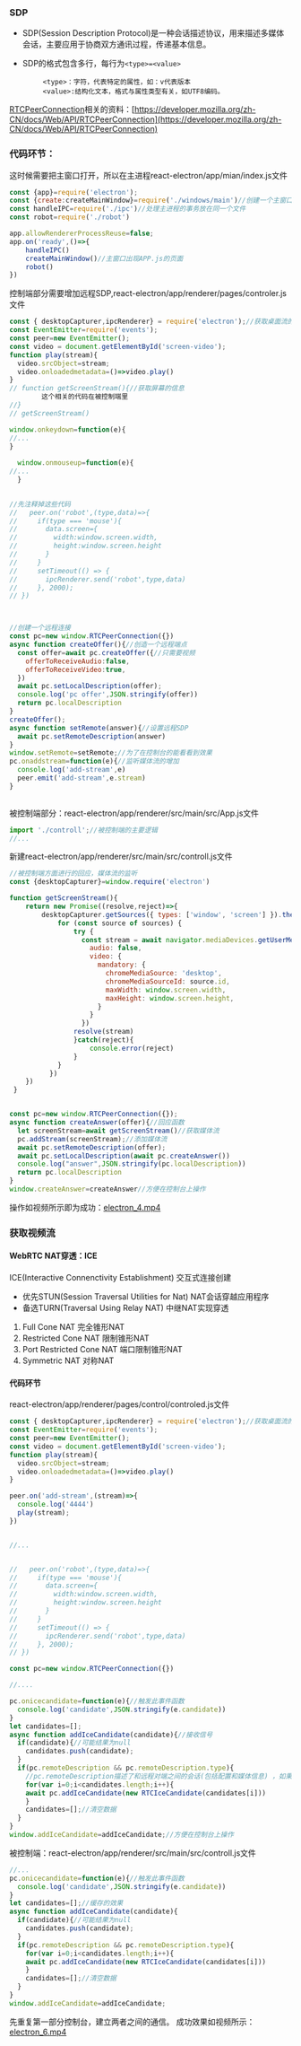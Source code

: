 ### SDP

- SDP(Session Description Protocol)是一种会话描述协议，用来描述多媒体会话，主要应用于协商双方通讯过程，传递基本信息。
- SDP的格式包含多行，每行为`<type>=<value>`

           <type>：字符，代表特定的属性，如：v代表版本
           <value>:结构化文本，格式与属性类型有关，如UTF8编码。
[RTCPeerConnection](https://developer.mozilla.org/zh-CN/docs/Web/API/RTCPeerConnection)相关的资料：[https://developer.mozilla.org/zh-CN/docs/Web/API/RTCPeerConnection](https://developer.mozilla.org/zh-CN/docs/Web/API/RTCPeerConnection)
### 代码环节：
这时候需要把主窗口打开，所以在主进程react-electron/app/mian/index.js文件
```javascript
const {app}=require('electron');
const {create:createMainWindow}=require('./windows/main')//创建一个主窗口
const handleIPC=require('./ipc')//处理主进程的事务放在同一个文件
const robot=require('./robot')

app.allowRendererProcessReuse=false;
app.on('ready',()=>{
    handleIPC()
    createMainWindow()//主窗口出现APP.js的页面
    robot()    
})
```
控制端部分需要增加远程SDP,react-electron/app/renderer/pages/controler.js文件
```javascript
const { desktopCapturer,ipcRenderer} = require('electron');//获取桌面流的信息
const EventEmitter=require('events');
const peer=new EventEmitter();
const video = document.getElementById('screen-video');
function play(stream){
  video.srcObject=stream;
  video.onloadedmetadata=()=>video.play()
}
// function getScreenStream(){//获取屏幕的信息
		这个相关的代码在被控制端里
//}
// getScreenStream()

window.onkeydown=function(e){
//...
}
  
  window.onmouseup=function(e){
//...
  }
  

//先注释掉这些代码
//   peer.on('robot',(type,data)=>{
//     if(type === 'mouse'){
//       data.screen={
//         width:window.screen.width,
//         height:window.screen.height
//       }
//     }
//     setTimeout(() => {
//       ipcRenderer.send('robot',type,data)
//     }, 2000);
// })



//创建一个远程连接
const pc=new window.RTCPeerConnection({})
async function createOffer(){//创造一个远程端点
  const offer=await pc.createOffer({//只需要视频
    offerToReceiveAudio:false,
    offerToReceiveVideo:true,
  })
  await pc.setLocalDescription(offer);
  console.log('pc offer',JSON.stringify(offer))
  return pc.localDescription
}
createOffer();
async function setRemote(answer){//设置远程SDP
  await pc.setRemoteDescription(answer)
}
window.setRemote=setRemote;//为了在控制台的能看看到效果
pc.onaddstream=function(e){//监听媒体流的增加
  console.log('add-stream',e)
  peer.emit('add-stream',e.stream)
}
  
```
被控制端部分：react-electron/app/renderer/src/main/src/App.js文件
```javascript
import './controll';//被控制端的主要逻辑
//...
```
新建react-electron/app/renderer/src/main/src/controll.js文件
```javascript
//被控制端方面进行的回应，媒体流的监听
const {desktopCapturer}=window.require('electron')

function getScreenStream(){
    return new Promise((resolve,reject)=>{
        desktopCapturer.getSources({ types: ['window', 'screen'] }).then(async sources => {
            for (const source of sources) {
                try {
                  const stream = await navigator.mediaDevices.getUserMedia({
                    audio: false,
                    video: {
                      mandatory: {
                        chromeMediaSource: 'desktop',
                        chromeMediaSourceId: source.id,
                        maxWidth: window.screen.width,
                        maxHeight: window.screen.height,
                      }
                    }
                  })
                resolve(stream)
                }catch(reject){
                    console.error(reject)
                }
            }
          })
    })
 }


const pc=new window.RTCPeerConnection({});
async function createAnswer(offer){//回应函数
  let screenStream=await getScreenStream()//获取媒体流
  pc.addStream(screenStream);//添加媒体流
  await pc.setRemoteDescription(offer);
  await pc.setLocalDescription(await pc.createAnswer())
  console.log("answer",JSON.stringify(pc.localDescription))
  return pc.localDescription
} 
window.createAnswer=createAnswer//方便在控制台上操作
```
操作如视频所示即为成功：[electron_4.mp4](https://img.zhufengpeixun.com/electron_4.mp4)
### 获取视频流
#### WebRTC  NAT穿透：ICE
ICE(Interactive Connenctivity Establishment) 交互式连接创建

- 优先STUN(Session Traversal Utilities for Nat) NAT会话穿越应用程序
- 备选TURN(Traversal Using Relay  NAT) 中继NAT实现穿透
1. Full Cone  NAT   完全锥形NAT
1. Restricted Cone NAT   限制锥形NAT
1. Port Restricted  Cone  NAT  端口限制锥形NAT
1. Symmetric NAT  对称NAT
#### 代码环节
react-electron/app/renderer/pages/control/controled.js文件
```javascript
const { desktopCapturer,ipcRenderer} = require('electron');//获取桌面流的信息
const EventEmitter=require('events');
const peer=new EventEmitter();
const video = document.getElementById('screen-video');
function play(stream){
  video.srcObject=stream;
  video.onloadedmetadata=()=>video.play()
}

peer.on('add-stream',(stream)=>{
  console.log('4444')
  play(stream);
})


//...


//   peer.on('robot',(type,data)=>{
//     if(type === 'mouse'){
//       data.screen={
//         width:window.screen.width,
//         height:window.screen.height
//       }
//     }
//     setTimeout(() => {
//       ipcRenderer.send('robot',type,data)
//     }, 2000);
// })

const pc=new window.RTCPeerConnection({})

//....

pc.onicecandidate=function(e){//触发此事件函数
  console.log('candidate',JSON.stringify(e.candidate))
}
let candidates=[];
async function addIceCandidate(candidate){//接收信号
  if(candidate){//可能结果为null
    candidates.push(candidate);
  }
  if(pc.remoteDescription && pc.remoteDescription.type){
    //pc.remoteDescription描述了和远程对端之间的会话(包括配置和媒体信息) ，如果还没有被设置过的话，它会是 null.
    for(var i=0;i<candidates.length;i++){
    await pc.addIceCandidate(new RTCIceCandidate(candidates[i]))
    }
    candidates=[];//清空数据
  }
}
window.addIceCandidate=addIceCandidate;//方便在控制台上操作

```
被控制端：react-electron/app/renderer/src/main/src/controll.js文件
```javascript
//...
pc.onicecandidate=function(e){//触发此事件函数
  console.log('candidate',JSON.stringify(e.candidate))
}
let candidates=[];//缓存的效果
async function addIceCandidate(candidate){
  if(candidate){//可能结果为null
    candidates.push(candidate);
  }
  if(pc.remoteDescription && pc.remoteDescription.type){
    for(var i=0;i<candidates.length;i++){
    await pc.addIceCandidate(new RTCIceCandidate(candidates[i]))
    }
    candidates=[];//清空数据
  }
}
window.addIceCandidate=addIceCandidate;
```
先重复第一部分控制台，建立两者之间的通信。
成功效果如视频所示：[electron_6.mp4](https://img.zhufengpeixun.com/electron_6.mp4)

